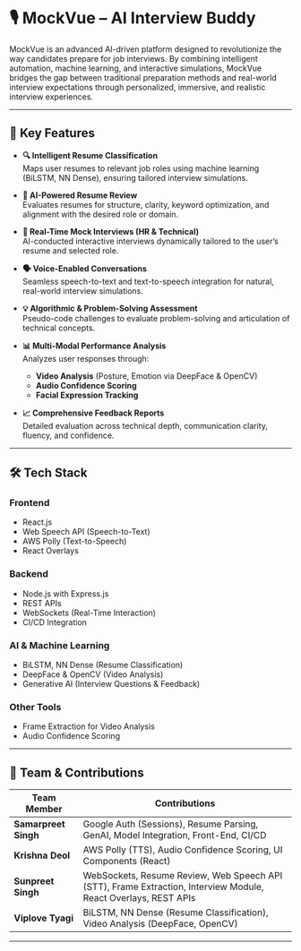 # 🎙️ MockVue – AI Interview Buddy  

MockVue is an advanced AI-driven platform designed to revolutionize the way candidates prepare for job interviews. By combining intelligent automation, machine learning, and interactive simulations, MockVue bridges the gap between traditional preparation methods and real-world interview expectations through personalized, immersive, and realistic interview experiences.

---

## 🚀 Key Features

- **🔍 Intelligent Resume Classification**  
Maps user resumes to relevant job roles using machine learning (BiLSTM, NN Dense), ensuring tailored interview simulations.

- **📝 AI-Powered Resume Review**  
Evaluates resumes for structure, clarity, keyword optimization, and alignment with the desired role or domain.

- **🎤 Real-Time Mock Interviews (HR & Technical)**  
AI-conducted interactive interviews dynamically tailored to the user’s resume and selected role.

- **🗣️ Voice-Enabled Conversations**  
Seamless speech-to-text and text-to-speech integration for natural, real-world interview simulations.

- **💡 Algorithmic & Problem-Solving Assessment**  
Pseudo-code challenges to evaluate problem-solving and articulation of technical concepts.

- **📊 Multi-Modal Performance Analysis**  
Analyzes user responses through:
  - **Video Analysis** (Posture, Emotion via DeepFace & OpenCV)  
  - **Audio Confidence Scoring**  
  - **Facial Expression Tracking**

- **📈 Comprehensive Feedback Reports**  
Detailed evaluation across technical depth, communication clarity, fluency, and confidence.

---

## 🛠️ Tech Stack

### **Frontend**  
- React.js  
- Web Speech API (Speech-to-Text)  
- AWS Polly (Text-to-Speech)  
- React Overlays  

### **Backend**  
- Node.js with Express.js  
- REST APIs  
- WebSockets (Real-Time Interaction)  
- CI/CD Integration  

### **AI & Machine Learning**  
- BiLSTM, NN Dense (Resume Classification)  
- DeepFace & OpenCV (Video Analysis)  
- Generative AI (Interview Questions & Feedback)  

### **Other Tools**  
- Frame Extraction for Video Analysis  
- Audio Confidence Scoring  

---

## 👥 Team & Contributions

| Team Member       | Contributions                                                             |
|-------------------|---------------------------------------------------------------------------|
| **Samarpreet Singh**  | Google Auth (Sessions), Resume Parsing, GenAI, Model Integration, Front-End, CI/CD |
| **Krishna Deol**      | AWS Polly (TTS), Audio Confidence Scoring, UI Components (React)            |
| **Sunpreet Singh**    | WebSockets, Resume Review, Web Speech API (STT), Frame Extraction, Interview Module, React Overlays, REST APIs |
| **Viplove Tyagi**     | BiLSTM, NN Dense (Resume Classification), Video Analysis (DeepFace, OpenCV)   |

---
